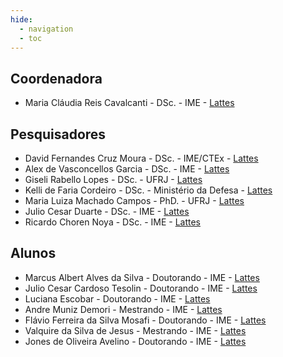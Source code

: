 ```yaml
---
hide:
  - navigation
  - toc
---
```


## Coordenadora
- Maria Cláudia Reis Cavalcanti - DSc. - IME - [Lattes](http://lattes.cnpq.br/7292694995543789)
## Pesquisadores
- David Fernandes Cruz Moura - DSc. - IME/CTEx - [Lattes](http://lattes.cnpq.br/9549150456823214)
- Alex de Vasconcellos Garcia - DSc. - IME - [Lattes](http://lattes.cnpq.br/1608909918273779)
- Giseli Rabello Lopes - DSc. - UFRJ - [Lattes](http://lattes.cnpq.br/9439416101626260)
- Kelli de Faria Cordeiro - DSc. - Ministério da Defesa - [Lattes](http://lattes.cnpq.br/5730828709337079)
- Maria Luiza Machado Campos - PhD. - UFRJ - [Lattes](http://lattes.cnpq.br/0659658820912418)
- Julio Cesar Duarte - DSc. - IME - [Lattes](http://lattes.cnpq.br/9591256136167135)
- Ricardo Choren Noya - DSc. - IME - [Lattes](http://lattes.cnpq.br/1141780402031699)
## Alunos
- Marcus Albert Alves da Silva - Doutorando - IME - [Lattes](http://lattes.cnpq.br/2881869764006083)
- Julio Cesar Cardoso Tesolin - Doutorando - IME - [Lattes](http://lattes.cnpq.br/3804203362816459)
- Luciana Escobar - Doutorando - IME - [Lattes](http://lattes.cnpq.br/3544952699818599)
- Andre Muniz Demori - Mestrando - IME - [Lattes](http://lattes.cnpq.br/4798474703355068)
- Flávio Ferreira da Silva Mosafi - Doutorando - IME - [Lattes](http://lattes.cnpq.br/0601021723340429)
- Valquire da Silva de Jesus - Mestrando - IME - [Lattes](http://lattes.cnpq.br/2808697732330017)
- Jones de Oliveira Avelino	- Doutorando - IME - [Lattes](http://lattes.cnpq.br/0111943490858704)

